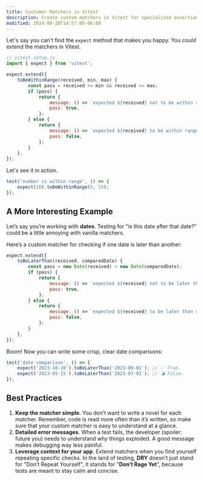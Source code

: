 ```yaml
---
title: Customer Matchers in Vitest
description: Create custom matchers in Vitest for specialized assertions.
modified: 2024-09-28T14:57:06-06:00
---
```


Let's say you can't find the `expect` method that makes you happy. You _could_ extend the matchers in Vitest.

```javascript
// vitest.setup.js
import { expect } from 'vitest';

expect.extend({
	toBeWithinRange(received, min, max) {
		const pass = received >= min && received <= max;
		if (pass) {
			return {
				message: () => `expected ${received} not to be within range ${min} - ${max}`,
				pass: true,
			};
		} else {
			return {
				message: () => `expected ${received} to be within range ${min} - ${max}`,
				pass: false,
			};
		}
	},
});
```

Let's see it in action.

```javascript
test('number is within range', () => {
	expect(10).toBeWithinRange(5, 15);
});
```

## A More Interesting Example

Let’s say you’re working with **dates**. Testing for "is this date after that date?" could be a little annoying with vanilla matchers.

Here’s a custom matcher for checking if one date is later than another:

```js
expect.extend({
	toBeLaterThan(received, comparedDate) {
		const pass = new Date(received) > new Date(comparedDate);
		if (pass) {
			return {
				message: () => `expected ${received} not to be later than ${comparedDate}`,
				pass: true,
			};
		} else {
			return {
				message: () => `expected ${received} to be later than ${comparedDate}`,
				pass: false,
			};
		}
	},
});
```

Boom! Now you can write some crisp, clear date comparisons:

```js
test('date comparison', () => {
	expect('2023-10-10').toBeLaterThan('2023-09-01'); // ✅ True.
	expect('2023-05-15').toBeLaterThan('2023-07-01'); // 💣 False.
});
```

## Best Practices

1. **Keep the matcher simple**. You don’t want to write a novel for each matcher. Remember, code is read more often than it’s written, so make sure that your custom matcher is easy to understand at a glance.
2. **Detailed error messages**. When a test fails, the developer (spoiler: future you) needs to understand _why_ things exploded. A good message makes debugging way less painful.
3. **Leverage context for your app**. Extend matchers when you find yourself repeating specific checks. In the land of testing, **DRY** doesn’t just stand for "Don’t Repeat Yourself", it stands for "**Don’t Rage Yet**", because tests are meant to stay calm and concise.
